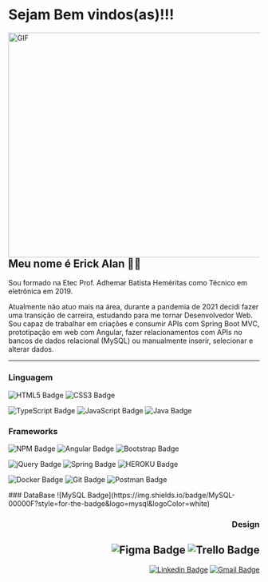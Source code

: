 # Sejam Bem vindos(as)!!!

<img align="right" alt="GIF" src="https://imgur.com/XwcZU9t.gif" width="550" height="450" />

 ## Meu nome é Erick Alan 👨‍💻 

<p> Sou formado na Etec Prof. Adhemar Batista Heméritas como Técnico em eletrônica em 2019. </p>
<p> Atualmente não atuo mais na área, durante a pandemia de 2021 decidi fazer uma transição de carreira, estudando
para me tornar Desenvolvedor Web. Sou capaz de trabalhar em criações e consumir APIs com Spring Boot MVC, 
prototipação em web com Angular, fazer relacionamentos com APIs no bancos de dados relacional (MySQL) ou
manualmente inserir, selecionar e alterar dados. </p>

---

### Linguagem

 ![HTML5 Badge](https://img.shields.io/badge/HTML5-E34F26?style=for-the-badge&logo=html5&logoColor=white)
 ![CSS3 Badge](https://img.shields.io/badge/CSS3-1572B6?style=for-the-badge&logo=css3&logoColor=white)
 
 ![TypeScript Badge](https://img.shields.io/badge/TypeScript-007ACC?style=for-the-badge&logo=typescript&logoColor=white)
 ![JavaScript Badge](https://img.shields.io/badge/JavaScript-323330?style=for-the-badge&logo=javascript&logoColor=F7DF1E)
 ![Java Badge](https://img.shields.io/badge/Java-ED8B00?style=for-the-badge&logo=java&logoColor=white)

### Frameworks

![NPM Badge](https://img.shields.io/badge/npm-CB3837?style=for-the-badge&logo=npm&logoColor=white)
![Angular Badge](https://img.shields.io/badge/Angular-DD0031?style=for-the-badge&logo=angular&logoColor=white)
![Bootstrap Badge](https://img.shields.io/badge/Bootstrap-563D7C?style=for-the-badge&logo=bootstrap&logoColor=white)

![jQuery Badge](https://img.shields.io/badge/jQuery-0769AD?style=for-the-badge&logo=jquery&logoColor=white)
![Spring Badge](https://img.shields.io/badge/Spring-6DB33F?style=for-the-badge&logo=spring&logoColor=white)
![HEROKU Badge](https://img.shields.io/badge/Heroku-430098?style=for-the-badge&logo=heroku&logoColor=white)

![Docker Badge](https://img.shields.io/badge/Docker-2CA5E0?style=for-the-badge&logo=docker&logoColor=white)
![Git Badge](https://img.shields.io/badge/Git-F05032?style=for-the-badge&logo=git&logoColor=white)
![Postman Badge](https://img.shields.io/badge/Postman-FF6C37?style=for-the-badge&logo=Postman&logoColor=white)

<text align = "right">
### DataBase
 ![MySQL Badge](https://img.shields.io/badge/MySQL-00000F?style=for-the-badge&logo=mysql&logoColor=white)
 
### Design

 ![Figma Badge](https://img.shields.io/badge/Figma-F24E1E?style=for-the-badge&logo=figma&logoColor=white)
 ![Trello Badge](https://img.shields.io/badge/Trello-F24E1E?style=for-the-badge&logo=trello&logoColor=white)
</text>
----

 [![Linkedin Badge](https://img.shields.io/badge/-LinkedIn-blue?style=flat-square&logo=Linkedin&logoColor=white&link=link_do_seu_perfil_no_linkedin)](https://www.linkedin.com/in/erick-alan-7bb92b1b4/)
[![Gmail Badge](https://img.shields.io/badge/-Gmail-c14438?style=flat-square&logo=Gmail&logoColor=white&link=mailto:seu_email)](erickalan068@gmail.com)









